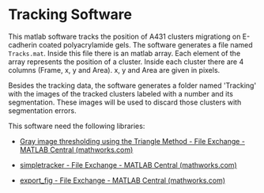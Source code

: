 # Tracking Software

This matlab software tracks the position of A431 clusters migrationg on E-cadherin coated polyacrylamide gels. The software generates a file named `Tracks.mat`. Inside this file there is an matlab array. Each element of the array represents the position of a cluster. Inside each cluster there are 4 columns (Frame, x, y and Area). x, y and Area are given in pixels. 

Besides the tracking data, the software generates a folder named 'Tracking' with the images of the tracked clusters labeled with a number and its segmentation. These images will be used to discard those clusters with segmentation errors. 

This software need the following libraries:

- [Gray image thresholding using the Triangle Method - File Exchange - MATLAB Central (mathworks.com)](https://es.mathworks.com/matlabcentral/fileexchange/28047-gray-image-thresholding-using-the-triangle-method)

- [simpletracker - File Exchange - MATLAB Central (mathworks.com)](https://es.mathworks.com/matlabcentral/fileexchange/34040-simpletracker)

- [export_fig - File Exchange - MATLAB Central (mathworks.com)](https://es.mathworks.com/matlabcentral/fileexchange/23629-export_fig)


